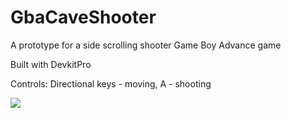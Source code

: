 # GbaCaveShooter
A prototype for a side scrolling shooter Game Boy Advance game

Built with DevkitPro

Controls: Directional keys - moving, A - shooting

![](https://media.giphy.com/media/KNozdwMNxxZd2umvIR/giphy.gif)
